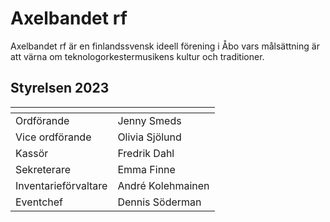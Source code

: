 # Axelbandet rf

Axelbandet rf är en finlandssvensk ideell förening i Åbo vars målsättning är att värna om teknologorkestermusikens kultur och traditioner.

## Styrelsen 2023

| <!-- -->    | <!-- -->    |
|-------------|-------------|
|Ordförande|Jenny Smeds|
|Vice ordförande|Olivia Sjölund|
|Kassör|Fredrik Dahl|
|Sekreterare|Emma Finne|
|Inventarieförvaltare|André Kolehmainen|
|Eventchef|Dennis Söderman|